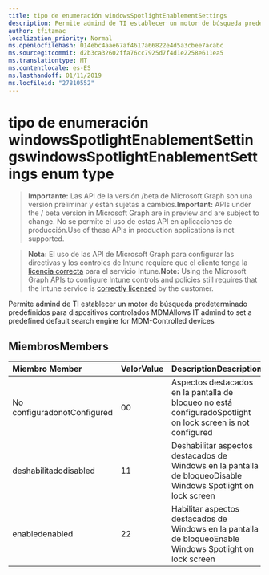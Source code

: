 ```yaml
---
title: tipo de enumeración windowsSpotlightEnablementSettings
description: Permite admind de TI establecer un motor de búsqueda predeterminado predefinidos para dispositivos controlados MDM
author: tfitzmac
localization_priority: Normal
ms.openlocfilehash: 014ebc4aae67af4617a66822e4d5a3cbee7acabc
ms.sourcegitcommit: d2b3ca32602ffa76cc7925d7f4d1e2258e611ea5
ms.translationtype: MT
ms.contentlocale: es-ES
ms.lasthandoff: 01/11/2019
ms.locfileid: "27810552"
---
```

# <a name="windowsspotlightenablementsettings-enum-type"></a><span data-ttu-id="26bb2-103">tipo de enumeración windowsSpotlightEnablementSettings</span><span class="sxs-lookup"><span data-stu-id="26bb2-103">windowsSpotlightEnablementSettings enum type</span></span>

> <span data-ttu-id="26bb2-104">**Importante:** Las API de la versión /beta de Microsoft Graph son una versión preliminar y están sujetas a cambios.</span><span class="sxs-lookup"><span data-stu-id="26bb2-104">**Important:** APIs under the / beta version in Microsoft Graph are in preview and are subject to change.</span></span> <span data-ttu-id="26bb2-105">No se permite el uso de estas API en aplicaciones de producción.</span><span class="sxs-lookup"><span data-stu-id="26bb2-105">Use of these APIs in production applications is not supported.</span></span>

> <span data-ttu-id="26bb2-106">**Nota:** El uso de las API de Microsoft Graph para configurar las directivas y los controles de Intune requiere que el cliente tenga la [licencia correcta](https://go.microsoft.com/fwlink/?linkid=839381) para el servicio Intune.</span><span class="sxs-lookup"><span data-stu-id="26bb2-106">**Note:** Using the Microsoft Graph APIs to configure Intune controls and policies still requires that the Intune service is [correctly licensed](https://go.microsoft.com/fwlink/?linkid=839381) by the customer.</span></span>

<span data-ttu-id="26bb2-107">Permite admind de TI establecer un motor de búsqueda predeterminado predefinidos para dispositivos controlados MDM</span><span class="sxs-lookup"><span data-stu-id="26bb2-107">Allows IT admind to set a predefined default search engine for MDM-Controlled devices</span></span>
## <a name="members"></a><span data-ttu-id="26bb2-108">Miembros</span><span class="sxs-lookup"><span data-stu-id="26bb2-108">Members</span></span>
|<span data-ttu-id="26bb2-109">Miembro	</span><span class="sxs-lookup"><span data-stu-id="26bb2-109">Member</span></span>|<span data-ttu-id="26bb2-110">Valor</span><span class="sxs-lookup"><span data-stu-id="26bb2-110">Value</span></span>|<span data-ttu-id="26bb2-111">Description</span><span class="sxs-lookup"><span data-stu-id="26bb2-111">Description</span></span>|
|:---|:---|:---|
|<span data-ttu-id="26bb2-112">No configurado</span><span class="sxs-lookup"><span data-stu-id="26bb2-112">notConfigured</span></span>|<span data-ttu-id="26bb2-113">0</span><span class="sxs-lookup"><span data-stu-id="26bb2-113">0</span></span>|<span data-ttu-id="26bb2-114">Aspectos destacados en la pantalla de bloqueo no está configurado</span><span class="sxs-lookup"><span data-stu-id="26bb2-114">Spotlight on lock screen is not configured</span></span>|
|<span data-ttu-id="26bb2-115">deshabilitado</span><span class="sxs-lookup"><span data-stu-id="26bb2-115">disabled</span></span>|<span data-ttu-id="26bb2-116">1</span><span class="sxs-lookup"><span data-stu-id="26bb2-116">1</span></span>|<span data-ttu-id="26bb2-117">Deshabilitar aspectos destacados de Windows en la pantalla de bloqueo</span><span class="sxs-lookup"><span data-stu-id="26bb2-117">Disable Windows Spotlight on lock screen</span></span>|
|<span data-ttu-id="26bb2-118">enabled</span><span class="sxs-lookup"><span data-stu-id="26bb2-118">enabled</span></span>|<span data-ttu-id="26bb2-119">2</span><span class="sxs-lookup"><span data-stu-id="26bb2-119">2</span></span>|<span data-ttu-id="26bb2-120">Habilitar aspectos destacados de Windows en la pantalla de bloqueo</span><span class="sxs-lookup"><span data-stu-id="26bb2-120">Enable Windows Spotlight on lock screen</span></span>|





